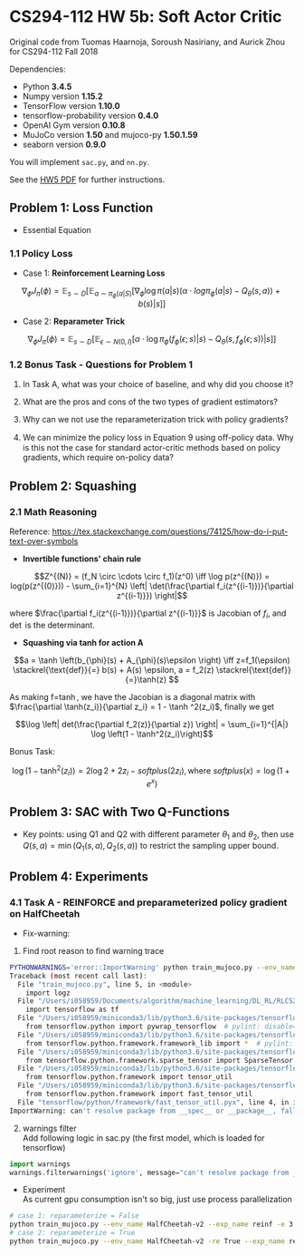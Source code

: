 # CS294-112 HW 5b: Soft Actor Critic
Original code from Tuomas Haarnoja, Soroush Nasiriany, and Aurick Zhou for CS294-112 Fall 2018

Dependencies:
 * Python **3.4.5**
 * Numpy version **1.15.2**
 * TensorFlow version **1.10.0**
 * tensorflow-probability version **0.4.0**
 * OpenAI Gym version **0.10.8**
 * MuJoCo version **1.50** and mujoco-py **1.50.1.59**
 * seaborn version **0.9.0**

You will implement `sac.py`, and `nn.py`.

See the [HW5 PDF](http://rail.eecs.berkeley.edu/deeprlcourse/static/homeworks/hw5b.pdf) for further instructions.

## Problem 1: Loss Function
* Essential Equation

### 1.1 Policy Loss

* Case 1: **Reinforcement Learning Loss**

$$\nabla_{\phi} J_{\pi}(\phi) = \mathop{{}\mathbb{E}}_{s \sim D} \left[ \mathop{{}\mathbb{E}}_{a \sim \pi_{\phi}(a|S)} [\nabla_{\phi} \log \pi(a|s) (\alpha \cdot log \pi_{\phi} (a|s) - Q_{\theta}(s, a)) + b(s) | s]  \right]$$

* Case 2: **Reparameter Trick**

$$\nabla_{\phi} J_{\pi}(\phi) = \mathop{{}\mathbb{E}}_{s \sim D} \left[ \mathop{{}\mathbb{E}}_{\epsilon \sim N(0, I)} [\alpha \cdot \log \pi_{\phi}(f_{\phi}(\epsilon;s)|s) - Q_{\theta}(s, f_{\phi}(\epsilon; s)) | s] \right]$$

### 1.2 Bonus Task - Questions for Problem 1

1. In Task A, what was your choice of baseline, and why did you choose it?

2. What are the pros and cons of the two types of gradient estimators?

3. Why can we not use the reparameterization trick with policy gradients?

4. We can minimize the policy loss in Equation 9 using oﬀ-policy data. Why is this not the case for standard actor-critic methods based on policy gradients, which require on-policy data?

## Problem 2: Squashing

### 2.1 Math Reasoning  
Reference: https://tex.stackexchange.com/questions/74125/how-do-i-put-text-over-symbols

* **Invertible functions' chain rule**

$$Z^{(N)} = (f_N \circ \cdots \circ f_1)(z^0) \iff \log p(z^{(N)}) = log(p(z^{(0)})) - \sum_{i=1}^{N} \left| \det(\frac{\partial f_i(z^{(i-1)})}{\partial z^{(i-1)}}) \right|$$

where $\frac{\partial f_i(z^{(i-1)})}{\partial z^{(i-1)}}$ is Jacobian of $f_i$, and $\det$ is the determinant.

* **Squashing via tanh for action A**

<!--
$$ a = \tanh \left(b_{\phi}(s) + A_{\phi}(s)\epsilon \right) \iff z=f_1(\epsilon) \triangleq b(s) + A(s) \epsilon, a = f_2(z) \triangleq \tanh(z) $$

or 

$$ a = \tanh \left(b_{\phi}(s) + A_{\phi}(s)\epsilon \right) \iff z=f_1(\epsilon) \equiv b(s) + A(s) \epsilon, a = f_2(z) \equiv \tanh(z) $$

or 
-->

$$a = \tanh \left(b_{\phi}(s) + A_{\phi}(s)\epsilon \right) \iff z=f_1(\epsilon) \stackrel{\text{def}}{=} b(s) + A(s) \epsilon, a = f_2(z) \stackrel{\text{def}}{=}\tanh(z) $$

As making f=$\tanh$, we have the Jacobian is a diagonal matrix with $\frac{\partial \tanh(z_i)}{\partial z_i} = 1 - \tanh ^2(z_i)$, finally we get

$$\log \left|  det(\frac{\partial f_2(z)}{\partial z}) \right| = \sum_{i=1}^{|A|} \log \left(1 - \tanh^2(z_i)\right)$$

Bonus Task:

$$\log \left(1 - \tanh^2(z_i)\right) = 2 \log 2 + 2 z_i - softplus(2z_i), \text{where } softplus(x) = \log(1+e^x)$$

## Problem 3: SAC with Two Q-Functions

* Key points: using Q1 and Q2 with different parameter $\theta_1$ and $\theta_2$, then use $Q(s,a)=\min(Q_1(s,a), Q_2(s,a))$ to restrict the sampling upper bound.

## Problem 4: Experiments

### 4.1 Task A - REINFORCE and preparameterized policy gradient on HalfCheetah
* Fix-warning:   
1. Find root reason to find warning trace   
```bash
PYTHONWARNINGS='error::ImportWarning' python train_mujoco.py --env_name HalfCheetah-v2 --exp_name reinf -e 3
Traceback (most recent call last):
  File "train_mujoco.py", line 5, in <module>
    import logz
  File "/Users/i058959/Documents/algorithm/machine_learning/DL_RL/RLCS294_by_ucberkeley/homework/RLBerkelyFa2018/hw5/sac/logz.py", line 20, in <module>
    import tensorflow as tf
  File "/Users/i058959/miniconda3/lib/python3.6/site-packages/tensorflow/__init__.py", line 22, in <module>
    from tensorflow.python import pywrap_tensorflow  # pylint: disable=unused-import
  File "/Users/i058959/miniconda3/lib/python3.6/site-packages/tensorflow/python/__init__.py", line 63, in <module>
    from tensorflow.python.framework.framework_lib import *  # pylint: disable=redefined-builtin
  File "/Users/i058959/miniconda3/lib/python3.6/site-packages/tensorflow/python/framework/framework_lib.py", line 30, in <module>
    from tensorflow.python.framework.sparse_tensor import SparseTensor
  File "/Users/i058959/miniconda3/lib/python3.6/site-packages/tensorflow/python/framework/sparse_tensor.py", line 26, in <module>
    from tensorflow.python.framework import tensor_util
  File "/Users/i058959/miniconda3/lib/python3.6/site-packages/tensorflow/python/framework/tensor_util.py", line 32, in <module>
    from tensorflow.python.framework import fast_tensor_util
  File "tensorflow/python/framework/fast_tensor_util.pyx", line 4, in init tensorflow.python.framework.fast_tensor_util
ImportWarning: can't resolve package from __spec__ or __package__, falling back on __name__ and __path__
```
2. warnings filter   
Add following logic in sac.py (the first model, which is loaded for tensorflow)
```python
import warnings
warnings.filterwarnings('ignore', message="can't resolve package from __spec__ or __package__, falling back on __name__ and __path__", category=ImportWarning, lineno=219)
```

* Experiment  
As current gpu consumption isn't so big, just use process parallelization
```bash
# case 1: reparameterize = False
python train_mujoco.py --env_name HalfCheetah-v2 --exp_name reinf -e 3 -p True
# case 2: reparameterize = True
python train_mujoco.py --env_name HalfCheetah-v2 -re True --exp_name reparam -e 3 -p True
```

